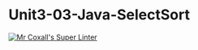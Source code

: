 # Unit3-03-Java-SelectSort
[![Mr Coxall's Super Linter](https://github.com/ICS4U-Programming-RemyS/Unit3-03-Java-SelectSort/workflows/Mr%20Coxall's%20Super%20Linter/badge.svg)](https://github.com/ICS4U-Programming-RemyS/Unit3-03-Java-SelectSort/actions/)
